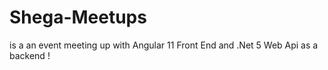 # Shega-Meetups

is a an event meeting up with Angular 11 Front End and .Net 5 Web Api as a backend !
